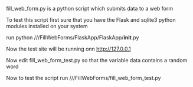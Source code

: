 fill_web_form.py is a python script which submits data to a web form

To test this script first sure that you have the Flask and sqlite3 python modules installed on your system

run python /<path>/<to>/FillWebForms/FlaskApp/FlaskApp/__init__.py

Now the test site will be running onn http://127.0.0.1

Now edit fill_web_form_test.py so that the variable data contains a random word

Now to test the script run /<path>/<to>/FillWebForms/fill_web_form_test.py